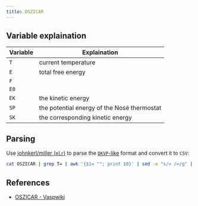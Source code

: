 ```yaml
---
title: OSZICAR
---
```


## Variable explaination

| Variable | Explaination                                |
| -------- | ------------------------------------------- |
| `T`      | current temperature                         |
| `E`      | total free energy                           |
| `F`      |                                             |
| `E0`     |                                             |
| `EK`     | the kinetic energy                          |
| `SP`     | the potential energy of the Nosé thermostat |
| `SK`     | the corresponding kinetic energy            |

## Parsing

Use [johnkerl/miller (`mlr`)](https://github.com/johnkerl/miller) to parse the [`DKVP`-like](https://miller.readthedocs.io/en/latest/file-formats/#dkvp-key-value-pairs) format and convert it to `CSV`:

```bash
cat OSZICAR | grep T= | awk '{$1= ""; print $0}' | sed -e "s/= /=/g" | sed -e "s/ /,/g" | mlr --ocsv cat > out.csv 
```



## References

- [OSZICAR - Vaspwiki](https://www.vasp.at/wiki/index.php/OSZICAR)